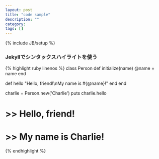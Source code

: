 ```yaml
---
layout: post
title: "code sample"
description: ""
category: 
tags: []
---
```

{% include JB/setup %}


### Jekyllでシンタックスハイライトを使う
{% highlight ruby linenos %}
class Person
  def initialize(name)
    @name = name
  end
  
  def hello
    "Hello, friend!\nMy name is #{@name}!"
  end
end

charlie = Person.new('Charlie')
puts charlie.hello

# >> Hello, friend!
# >> My name is Charlie!
{% endhighlight %}

